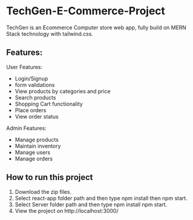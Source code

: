 # TechGen-E-Commerce-Project
TechGen is an Ecommerce Computer store web app, fully build on MERN Stack technology with tailwind.css.

## Features:

User Features: 
- Login/Signup
- form validations
- View products by categories and price
- Search products
- Shopping Cart functionality
- Place orders
- View order status


Admin Features:

- Manage products
- Maintain inventory
- Manage users
- Manage orders


## How to run this project


1) Download the zip files.
2) Select react-app folder path and then type npm install then npm start.
3) Select Server folder path and then type npm install npm start.
4) View the project on http://localhost:3000/
